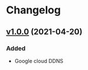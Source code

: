 # Changelog

## [v1.0.0](https://github.com/qweio/iot-vpn/tree/vpnddns/v1.0.0) (2021-04-20)

### Added
- Google cloud DDNS
